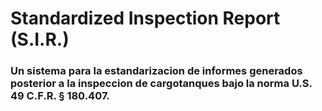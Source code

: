 # Standardized Inspection Report (S.I.R.)
### Un sistema para la estandarizacion de informes generados posterior a la inspeccion de cargotanques bajo la norma U.S. 49 C.F.R. § 180.407.
